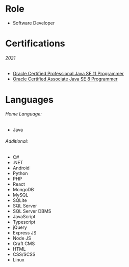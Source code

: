 # Role
- Software Developer

# Certifications
###### 2021
- [Oracle Certified Professional Java SE 11 Programmer](https://www.credly.com/badges/41aa7e8d-4015-4c00-95c2-033a2f53e2c6)
- [Oracle Certified Associate Java SE 8 Programmer](https://www.credly.com/badges/8a1d7904-19c4-4607-b7df-cd1e6d4496f4)

# Languages
###### Home Language:
- Java
###### Additional:
- C#
- .NET
- Android
- Python
- PHP
- React
- MongoDB
- MySQL
- SQLite
- SQL Server
- SQL Server DBMS
- JavaScript
- Typescript
- jQuery
- Express JS
- Node JS
- Craft CMS
- HTML
- CSS/SCSS
- Linux

